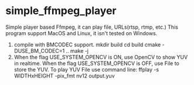 # simple_ffmpeg_player
Simple player based Ffmpeg, it can play file, URLs(rtsp, rtmp, etc.)
This program support MacOS and Linux, it isn't tested on Windows.

1. compile with BMCODEC support.
   mkdir build
   cd build
   cmake -DUSE_BM_CODEC=1 ..
   make -j
2. When the flag USE_SYSTEM_OPENCV is ON, use OpenCV to show YUV in realtime.
   When the flag USE_SYSTEM_OPENCV is OFF, use File to store the YUV.
   To play YUV File use command line:
   ffplay -s WIDTHxHEIGHT -pix_fmt nv12 output.yuv

